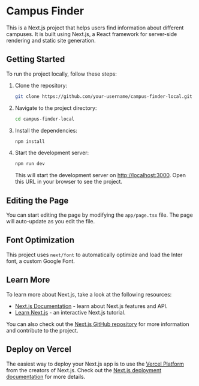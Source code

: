 # Campus Finder

This is a Next.js project that helps users find information about different campuses. It is built using Next.js, a React framework for server-side rendering and static site generation.

## Getting Started

To run the project locally, follow these steps:

1. Clone the repository:

    ```bash
    git clone https://github.com/your-username/campus-finder-local.git
    ```

2. Navigate to the project directory:

    ```bash
    cd campus-finder-local
    ```

3. Install the dependencies:

    ```bash
    npm install
    ```

4. Start the development server:

    ```bash
    npm run dev
    ```

    This will start the development server on [http://localhost:3000](http://localhost:3000). Open this URL in your browser to see the project.

## Editing the Page

You can start editing the page by modifying the `app/page.tsx` file. The page will auto-update as you edit the file.

## Font Optimization

This project uses `next/font` to automatically optimize and load the Inter font, a custom Google Font.

## Learn More

To learn more about Next.js, take a look at the following resources:

- [Next.js Documentation](https://nextjs.org/docs) - learn about Next.js features and API.
- [Learn Next.js](https://nextjs.org/learn) - an interactive Next.js tutorial.

You can also check out the [Next.js GitHub repository](https://github.com/vercel/next.js/) for more information and contribute to the project.

## Deploy on Vercel

The easiest way to deploy your Next.js app is to use the [Vercel Platform](https://vercel.com/new?utm_medium=default-template&filter=next.js&utm_source=create-next-app&utm_campaign=create-next-app-readme) from the creators of Next.js. Check out the [Next.js deployment documentation](https://nextjs.org/docs/deployment) for more details.
